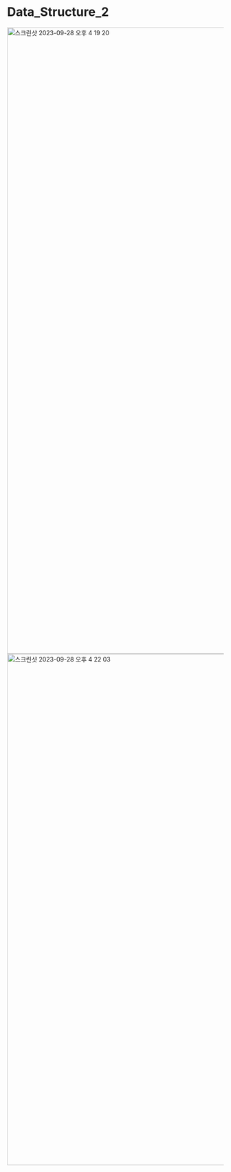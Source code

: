 # Data_Structure_2
<img width="1453" alt="스크린샷 2023-09-28 오후 4 19 20" src="https://github.com/KIMMIN5/Data_Structure_2/assets/121488861/df488397-0022-4e1e-880c-217a945ae366">
<img width="1186" alt="스크린샷 2023-09-28 오후 4 22 03" src="https://github.com/KIMMIN5/Data_Structure_2/assets/121488861/09092ecb-a790-478d-8b4f-c49245ace3f5">
